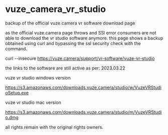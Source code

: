 # vuze_camera_vr_studio
backup of the official vuze.camera vr software download page

as the official vuze.camera page throws and SSl error consumers are not able to download the vr studio software anymore.
this page shows a backup obtained using curl and bypassing the ssl security check with the command.

curl --insecure https://vuze.camera/support/vr-software/vuze-vr-studio

the links to the software are still active as per: 2023.03.22

vuze vr studio windows version

https://s3.amazonaws.com/downloads.vuze.camera/studio/w/VuzeVRStudioSetup.exe

vuze vr studio mac version

https://s3.amazonaws.com/downloads.vuze.camera/studio/m/VuzeVRStudio.dmg

all rights remain with the original rights owners.

